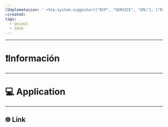 ```yaml
---
🗄️Implemetacion: ' <%tp.system.suggester(["RCP", "SERVICE", "XML"], ["RCP", "SERVICE", "XML"])%>'
✏️created: 
tags:
  - Uniovi
  - Java
---
```

 ---

# ❗Información

---

# 💻 Application

---

## 🌐 Link
